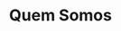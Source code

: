---
title: "Quem Somos"
description : "Somos isto e aquilo e cenas muito fixes, vocês vão adorar o que temos para vos mostrar. Lorem ipsum dolor sit amet, consectetur adipiscing elit. Nam eget eros malesuada, pellentesque eros a, faucibus quam. Praesent aliquet volutpat nibh ac congue. Donec vitae sapien risus. Etiam ut enim sodales, tempus lorem vel, elementum purus. Sed ac ullamcorper mi. Aenean vestibulum sem tempor nunc facilisis, in scelerisque ligula interdum. Praesent efficitur non tortor sit amet pharetra. Ut eget lacinia massa. Sed velit nisl, condimentum eget placerat eu, luctus et sapien. Nullam iaculis nibh non tortor dapibus sagittis. Nam id tincidunt nibh."

contacts:
  title : "Contactos"
  mobile : "+351 932812112"
  email : "meltek3d@gmail.com" #FIXME
  location : "Algarve, Portugal" #TODO Review Algarve?
  content : 
  social :
    enable: true #TODO true when we have social media
    title: "Visite-nos nas redes sociais"
    networks:
      facebook:
        text: "facebook.com/Meltek3D"
        icon: "tf-ion-social-facebook"
        link: "https://www.facebook.com/meltek3d"
      instagram:
        text: "instagram.com/Meltek3D"
        icon: "tf-ion-social-instagram"
        link: "https://www.instagram.com/meltek3d"
      #linkedin:
      #  text: "linkedin.com/Meltek3D"
      #  icon: "tf-ion-social-linkedin"
      #  link: "https://www.linkedin.com"
  opennig_hour:
    title : "Horário de Atendimento"
    day_time:
      - "Segunda a Sábado: 9:00 – 19:00"
  enable_form : false

draft: false
---